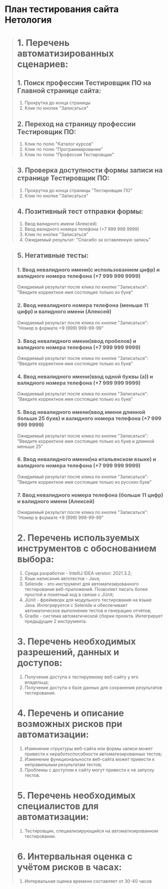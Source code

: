# План тестирования сайта Нетология

> # 1. Перечень автоматизированных сценариев:
> ## 1. Поиск профессии Тестировщик ПО на Главной странице сайта:
> 1. Прокрутка до конца страницы
> 2. Клик по кнопке "Записаться"
> 
> ## 2. Переход на страницу профессии Тестировщик ПО:
> 1. Клик по полю "Каталог курсов"
> 2. Клик по полю "Программирование"
> 3. Клик по полю "Профессия Тестировщик"

> ## 3. Проверка доступности формы записи на странице Тестировщик ПО:
> 1. Прокрутка до конца страницы "Тестировщик ПО"
> 2. Клик по кнопке "Записаться"

> ## 4. Позитивный тест отправки формы:
> 1. Ввод валидного имени (Алексей)
> 2. Ввод валидного номера телефона (+7 999 999 9999)
> 3. Клик по кнопке "Записаться"
> 4. Ожидаемый результат: "Спасибо за оставленную запись"

> ## 5. Негативные тесты:
> ### 1. Ввод невалидного имени(с использованием цифр) и валидного номера телефона (+7 999 999 9999)
> Ожидаемый результат после клика по кнопке "Записаться": "Введите корректное имя состоящее только из букв"
> ### 2. Ввод невалидного номера телефона (меньше 11 цифр) и валидного имени (Алексей)
> Ожидаемый результат после клика по кнопке "Записаться": "Номер в формате +9 (999) 999-99-99"
> ### 3. Ввод невалидного имени(ввод пробелов) и валидного номера телефона (+7 999 999 9999)
> Ожидаемый результат после клика по кнопке "Записаться": "Введите корректное имя состоящее только из букв"
> ### 4. Ввод невалидного имени(ввод одной буквы (а)) и валидного номера телефона (+7 999 999 9999)
> Ожидаемый результат после клика по кнопке "Записаться": "Введите корректное имя состоящее только из букв"
> ### 5. Ввод невалидного имени(ввод имени длинной больше 25 букв) и валидного номера телефона (+7 999 999 9999)
> Ожидаемый результат после клика по кнопке "Записаться": "Введите корректное имя состоящее только из букв и длинной меньше 25"
> ### 6. Ввод невалидного имени(на итальянском языке) и валидного номера телефона (+7 999 999 9999)
> Ожидаемый результат после клика по кнопке "Записаться": "Введите корректное имя состоящее только из русских букв"
> ### 7. Ввод невалидного номера телефона (больше 11 цифр) и валидного имени (Алексей)
> Ожидаемый результат после клика по кнопке "Записаться": "Номер в формате +9 (999) 999-99-99"
> 
> # 2. Перечень используемых инструментов с обоснованием выбора:
> 1. Среда разработки - IntelliJ IDEA version: 2021.3.2;
> 2. Язык написания автотестов - Java;
> 3. Selenide - это инструмент для автоматизированного тестирования веб-приложений. Позволяет писать более простой и понятный код в связке с JUnit;
> 4. JUnit - фреймворк для модульного тестирования на языке Java. Интегрируется с Selenide и обеспечивает автоматическое выполнение тестов и генерацию отчётов;
> 5. Gradle - система автоматической сборки проекта. Интегрирует предыдущие 2 инструмента.
> 
> # 3. Перечень необходимых разрешений, данных и доступов:
> 1. Получение доступа к тестируемому веб-сайту у его владельца;
> 2. Получение доступа к базе данных для сохранения результатов тестирования.
> 
> # 4. Перечень и описание возможных рисков при автоматизации:
> 1. Изменение структуры веб-сайта или формы записи может привести к неработоспособности автоматизированных тестов;
> 2. Изменение функциональности веб-сайта может привести к неправильным результатам тестов;
> 3. Проблемы с доступом к сайту могут привести к не запуску тестов.
> 
> # 5. Перечень необходимых специалистов для автоматизации:
> 1. Тестировщик, специализирующийся на автоматизированном тестировании.

> # 6. Интервальная оценка с учётом рисков в часах:
> 1. Интервальная оценка времени составляет от 30-40 часов
